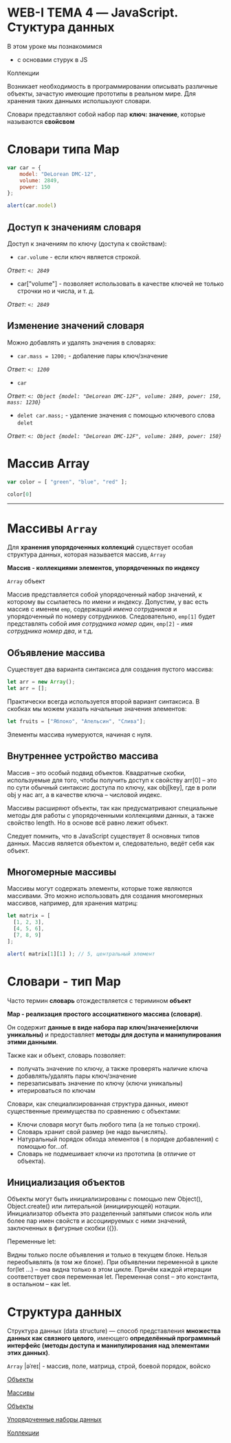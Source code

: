 # WEB-I ТЕМА 4 — JavaScript. Стуктура данных

В этом уроке мы познакомимся 
- с основами стурук в JS

Коллекции

Возникает необходимость в программировании описывать различные объекты, 
зачастую имеющие прототипы в реальном мире. Для хранения таких даннымх
исполшьзуют словари.

Словари представляют собой набор пар **ключ: значение**, которые 
называются **свойсвом**


# Словари типа Map

```js
var car = {
	model: "DeLorean DMC-12",
	volume: 2849,
	power: 150
};

alert(car.model)
```


## Доступ к значениям словаря

Доступ к значениям по ключу (доступа к свойствам):

- `car.volume` - если ключ является строкой.

*Ответ: `<: 2849`*

- car["volume"] - позволяет использовать в качестве ключей не только строчки
но и числа, и т. д. 

*Ответ: `<: 2849`*


## Изменение значений словаря

Можно добавлять и удалять значения в словарях:

- `car.mass = 1200;` - добаление пары ключ/значение

*Ответ: `<: 1200`*

- `car`

*Ответ: `<: Object {model: "DeLorean DMC-12F", volume: 2849, power: 150, mass: 1230}`*

- `delet car.mass;` - удаление значения с помощью ключевого слова `delet`

*Ответ: `<: Object {model: "DeLorean DMC-12F", volume: 2849, power: 150}`*




# Массив Array

```js
var color = [ "green", "blue", "red" ];

color[0]
```


***


# Массивы `Array`

Для **хранения упорядоченных коллекций** существует особая структура данных, которая называется массив, `Array`

**Массив - коллекциями элементов, упорядоченных по индексу**

`Array` объект

Массив представляется собой упорядоченный набор значений, к которому вы ссылаетесь по имени и индексу. Допустим, у вас есть массив с именем `emp`, содержащий *имена сотрудников* и упорядоченный по номеру сотрудников. Следовательно, `emp[1]` будет представлять собой *имя сотрудника номер один*, `emp[2]` - *имя сотрудника номер два*, и т.д.


## Объявление массива

Существует два варианта синтаксиса для создания пустого массива:
```js
let arr = new Array();
let arr = [];
```
Практически всегда используется второй вариант синтаксиса. В скобках мы можем указать начальные значения элементов:
```js
let fruits = ["Яблоко", "Апельсин", "Слива"];
```
Элементы массива нумеруются, начиная с нуля.


## Внутреннее устройство массива

Массив – это особый подвид объектов. Квадратные скобки, используемые для того, чтобы получить доступ к свойству arr[0] – это по сути обычный синтаксис доступа по ключу, как obj[key], где в роли obj у нас arr, а в качестве ключа – числовой индекс.

Массивы расширяют объекты, так как предусматривают специальные методы для работы с упорядоченными коллекциями данных, а также свойство length. Но в основе всё равно лежит объект.

Следует помнить, что в JavaScript существует 8 основных типов данных. Массив является объектом и, следовательно, ведёт себя как объект.


## Многомерные массивы

Массивы могут содержать элементы, которые тоже являются массивами. Это можно использовать для создания многомерных массивов, например, для хранения матриц:

```js
let matrix = [
  [1, 2, 3],
  [4, 5, 6],
  [7, 8, 9]
];

alert( matrix[1][1] ); // 5, центральный элемент
```


# Словари - тип Map 

Часто термин **словарь** отождествляется с теримином **объект**

**Map - реализация простого ассоциативного массива (словаря)**. 

Он содержит **данные в виде набора пар ключ/значение(ключи уникальны)** и предоставляет **методы для доступа и манипулирования этими данными**.  

Также как и объект, словарь позволяет:

- получать значение  по ключу, а также проверять наличие ключа
- добавлять/удалять пары ключ/значение
- перезаписывать значение по ключу (ключи уникальны)
- итерироваться по ключам

Словари, как специализированная структура данных, имеют существенные преимущества по сравнению с объектами:

- Ключи словаря могут быть любого типа (а не только строки).
- Словарь хранит свой размер (не надо вычислять).
- Натуральный порядок обхода элементов ( в порядке добавления) с помощью for...of.
- Словарь не подмешивает ключи из прототипа (в отличие от объекта).

## Инициализация объектов

Объекты могут быть инициализированы с помощью new Object(), Object.create() или литеральной (инициирующей) нотации. Инициализатор объекта это разделенный запятыми список ноль или более пар имен свойств и ассоциируемых с ними значений, заключенных в фигурные скобки ({}).

Переменные let:

Видны только после объявления и только в текущем блоке.
Нельзя переобъявлять (в том же блоке).
При объявлении переменной в цикле for(let …) – она видна только в этом цикле. Причём каждой итерации соответствует своя переменная let.
Переменная const – это константа, в остальном – как let.

# Структура данных

Структура данных (data structure) — способ представления **множества данных как связного целого**, имеющего **определённый программный интерфейс (методы доступа и манипулирования над элементами этих данных)**.

`Array` |əˈreɪ| - массив, поле, матрица, строй, боевой порядок, войско

[Объекты](https://learn.javascript.ru/object)

[Массивы](https://learn.javascript.ru/array)

[Объекты](https://learn.javascript.ru/object)

[Упорядоченные наборы данных](https://developer.mozilla.org/ru/docs/Web/JavaScript/Guide/Indexed_collections)

[Коллекции](https://developer.mozilla.org/ru/docs/Web/JavaScript/Guide/Keyed_collections)
